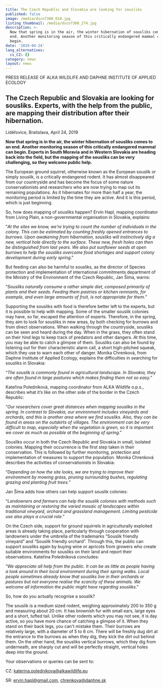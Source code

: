 ```yaml
---
title: The Czech Republic and Slovakia are looking for sousliks
published: false
image: /media/dscn7300_610.jpg
listing_thumbnail: /media/dscn7300_274.jpg
description: >-
  Now that spring is in the air, the winter hibernation of sousliks comes to an
  end. Another monitoring season of this critically endangered mammal can
  begin. 
date: '2019-04-24'
lang_alternatives:
  cs_CZ: {}
category: news
layout: news
---
```

PRESS RELEASE OF ALKA WILDLIFE AND DAPHNE INSTITUTE OF APPLIED ECOLOGY

## The Czech Republic and Slovakia are looking for sousliks. Experts, with the help from the public, are mapping their distribution after their hibernation.

Lidéřovice, Bratislava, April 24, 2019

**Now that spring is in the air, the winter hibernation of sousliks comes to an end. Another monitoring season of this critically endangered mammal can begin. Experts in South Moravia and in Western Slovakia are heading back into the field, but the mapping of the sousliks can be very challenging, so they welcome public help.**

The European ground squirrel, otherwise known as the European souslik or simply souslik, is a critically endangered rodent. It has almost disappeared from our countryside and has become the focus of some nature conservationists and researchers who are now trying to map out its remaining populations. As it hibernates for more than half a year, the monitoring period is limited by the time they are active. And it is this period, which is just beginning.

So, how does mapping of sousliks happen? Ervín Hapl, mapping coordinator from Living Plain, a non-governmental organisation in Slovakia, explains:

“_At the sites we know, we're trying to count the number of individuals in the colony. This can be estimated by counting freshly opened entrances to burrows. Upon awakening from hibernation, sousliks will instinctively dig a new, vertical hole directly to the surface. These new, fresh holes can then be distinguished from last years. We also put sunflower seeds at open burrows to help the sousliks overcome food shortages and support colony development during early spring_.” 

But feeding can also be harmful to sousliks, as the director of Species protection and implementation of international commitments department of the Ministry of the Environment of the Czech Republic, Jan Šíma, warns:

“_Sousliks naturally consume a rather simple diet, composed primarily of plants and their seeds. Feeding them pastries or kitchen remnants, for example, and even large amounts of fruit, is not appropriate for them._”

Supporting the sousliks with food is therefore better left to the experts, but it is possible to help with mapping. Some of the smaller souslik colonies may have, so far, escaped the attention of experts. Therefore, in the spring, they aim to look for sousliks in new areas, by both checking for burrows and from direct observations. When walking through the countryside, sousliks can be seen and heard during the day. When in the grass, they often stand on their hind legs to keep track of predators and other dangers. At this time, you may be able to catch a glimpse of them. Sousliks can also be found by listening out for their characteristic alarm call, a short high-pitched squeak, which they use to warn each other of danger. Monika Chrenková, from Daphne Institute of Applied Ecology, explains the difficulties in searching for sousliks in Slovakia:

“_The souslik is commonly found in agricultural landscape. In Slovakia, they are often found in large pastures which makes finding them not so easy._” 

Kateřina Poledníková, mapping coordinator from ALKA Wildlife o.p.s., describes what it’s like on the other side of the border in the Czech Republic:

“_Our researchers cover great distances when mapping sousliks in the spring. In contrast to Slovakia, our environment includes vineyards and orchards, and this is another area where we find sousliks. Also, they can be found in areas on the outskirts of villages. The environment can be very difficult to map, especially when the vegetation is green, so it is important we cover as much as possible at the beginning of spring_.”

Sousliks occur in both the Czech Republic and Slovakia in small, isolated colonies. Mapping their occurrence is the first step taken in their conservation. This is followed by further monitoring, protection and implementation of measures to support the population. Monika Chrenková describes the activities of conservationists in Slovakia:

“_Depending on how the site looks, we are trying to improve their environment by mowing grass, pruning surrounding bushes, regulating grazing and planting fruit trees._”

Jan Šíma adds how others can help support souslik colonies:

“_Landowners and farmers can help the souslik colonies with methods such as maintaining or restoring the varied mosaic of landscapes within traditional vineyard, orchard and grassland management. Limiting pesticide use also plays a crucial role_.”

On the Czech side, support for ground squirrels in agriculturally exploited areas is already taking place, particularly through cooperation with landowners under the umbrella of the trademarks “Souslik friendly vineyard” and “Souslik friendly orchard”. Through this, the public can support sousliks again by buying wine or apricots from growers who create suitable environments for sousliks on their land and report their observations. Kateřina Poledníková concludes:

“_We appreciate all help from the public. It can be as little as people having a look around in their local environment during their spring walks. Local people sometimes already know that sousliks live in their orchards or pastures but not everyone realise the scarcity of these animals. We welcome all information the public might have regarding sousliks_.”

So, how do you actually recognise a souslik? 

The souslik is a medium sized rodent, weighing approximately 200 to 350 g and measuring about 20 cm. It has brownish fur with small ears, large eyes and a short, tufted tail. Unlike other rodents which you may not see, it is day active, so you have more chance of catching a glimpse of it. When they stand on their back legs, you can't mistake them. Their burrows are relatively large, with a diameter of 5 to 6 cm. There will be freshly dug dirt at the entrance to the burrows as when they dig, they kick the dirt out behind them. On the other hand, the sousliks vertical burrows, which they dig from underneath, are sharply cut and will be perfectly straight, vertical holes deep into the ground.

Your observations or queries can be sent to:

CZ: katerina.polednikova@alkawildlife.eu 

SR: ervin.hapl@gmail.com, chrenkova@daphne.sk
